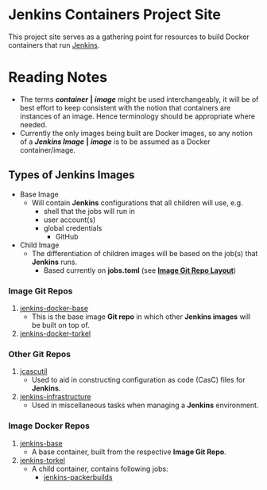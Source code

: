 # Jenkins Containers Project Site

This project site serves as a gathering point for resources
to build Docker containers that run [Jenkins](https://www.jenkins.io/).

# Reading Notes

* The terms ***container*** **|** ***image*** might be used interchangeably, it will be of best effort to keep consistent with the notion that containers are instances of an image. Hence terminology should be appropriate where needed.
* Currently the only images being built are Docker images, so any notion of a ***Jenkins Image*** **|** ***image*** is to be assumed as a Docker container/image.

## Types of Jenkins Images

* Base Image
    * Will contain **Jenkins** configurations that all children will use, e.g.
        * shell that the jobs will run in
        * user account(s)
        * global credentials
            * GitHub
* Child Image
    * The differentiation of children images will be based on the job(s) that **Jenkins** runs.
        * Based currently on **jobs.toml** (see **[Image Git Repo Layout](layouts.md)**)

### Image Git Repos

1. [jenkins-docker-base](https://github.com/cavcrosby/jenkins-docker-base)
    * This is the base image **Git repo** in which other **Jenkins images** will be built on top of.
2. [jenkins-docker-torkel](https://github.com/cavcrosby/jenkins-docker-torkel)

### Other Git Repos

1. [jcascutil](https://github.com/cavcrosby/jcascutil)
    * Used to aid in constructing configuration as code (CasC) files for **Jenkins**.
2. [jenkins-infrastructure](https://github.com/cavcrosby/jenkins-infrastructure)
    * Used in miscellaneous tasks when managing a **Jenkins** environment.

### Image Docker Repos

1. [jenkins-base](https://hub.docker.com/repository/docker/cavcrosby/jenkins-base)
    * A base container, built from the respective **Image Git Repo**.
2. [jenkins-torkel](https://hub.docker.com/repository/docker/cavcrosby/jenkins-torkel)
    * A child container, contains following jobs:
        * [jenkins-packerbuilds](https://github.com/cavcrosby/jenkins-packerbuilds)
